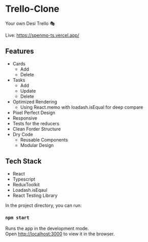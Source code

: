 # Trello-Clone
Your own Desi Trello 🎭

Live: https://spenmo-ts.vercel.app/

## Features
* Cards 
  * Add
  * Delete  
* Tasks
  * Add
  * Update
  * Delete 
* Optimized Rendering
  * Using React.memo with loadash.isEqual for deep compare
* Pixel Perfect Design
* Responsive
* Tests for the reducers
* Clean Forder Structure
* Dry Code
  * Reusable Components
  * Modular Design  

## Tech Stack
* React
* Typescript
* ReduxToolkit
* Loadash.isEqaul
* React Testing Library

In the project directory, you can run:

### `npm start`

Runs the app in the development mode.\
Open [http://localhost:3000](http://localhost:3000) to view it in the browser.
